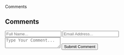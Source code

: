 <!DOCTYPE html>
<html lang="en"
<head>
    <meta charset="UTF-8"
    <meta name="viewport" content="width=device-width, initial-scale=1.0"
    <title>Comments</title>
    <link rel="stylesheet" href="style.css"
</head>
<body>
    <div class="comment-box">
<h2>Comments</h2>
<form action="#">
    <input type="text" name="full_name" placeholder="Full Name...">
    <input type="email" name="email" placeholder="Email Address...">
    <textarea name="comment" placeholder="Type Your Comment..."></textarea>
<button type="submit">Submit Comment</button>
</form>
</div>
</body>
</html>
